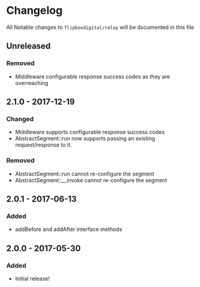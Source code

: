 # Changelog
All Notable changes to `flipboxdigital/relay` will be documented in this file

## Unreleased
### Removed
- Middleware configurable response success codes as they are overreaching

## 2.1.0 - 2017-12-19
### Changed
- Middleware supports configurable response success codes
- AbstractSegment::run now supports passing an existing request/response to it.

### Removed
- AbstractSegment::run cannot re-configure the segment
- AbstractSegment::__invoke cannot re-configure the segment

## 2.0.1 - 2017-06-13
### Added
- addBefore and addAfter interface methods

## 2.0.0 - 2017-05-30
### Added
- Initial release!